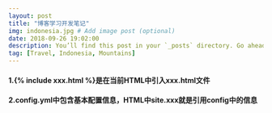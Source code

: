 ```yaml
---
layout: post
title: "博客学习开发笔记"
img: indonesia.jpg # Add image post (optional)
date: 2018-09-26 19:02:00
description: You’ll find this post in your `_posts` directory. Go ahead and edit it and re-build the site to see your changes. # Add post description (optional)
tag: [Travel, Indonesia, Mountains]
---
```

#### 1.{% include xxx.html %}是在当前HTML中引入xxx.html文件

#### 2.config.yml中包含基本配置信息，HTML中site.xxx就是引用config中的信息